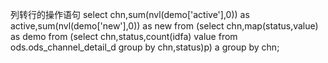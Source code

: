 列转行的操作语句
select chn,sum(nvl(demo['active'],0)) as active,sum(nvl(demo['new'],0)) as new from
(select chn,map(status,value) as demo from (select chn,status,count(idfa) value from ods.ods_channel_detail_d group by chn,status)p) a
group by chn;

